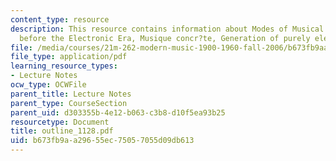 ```yaml
---
content_type: resource
description: This resource contains information about Modes of Musical Reproduction
  before the Electronic Era, Musique concr?te, Generation of purely electronic sounds.
file: /media/courses/21m-262-modern-music-1900-1960-fall-2006/b673fb9aa29655ec75057055d09db613_outline_1128.pdf
file_type: application/pdf
learning_resource_types:
- Lecture Notes
ocw_type: OCWFile
parent_title: Lecture Notes
parent_type: CourseSection
parent_uid: d303355b-4e12-b063-c3b8-d10f5ea93b25
resourcetype: Document
title: outline_1128.pdf
uid: b673fb9a-a296-55ec-7505-7055d09db613
---
```

